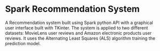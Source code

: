 # Spark Recommendation System
A Recommendation system built using Spark python API with a graphical user interface built with TKinter. The system is applied to two different datasets: MovieLens user reviews and Amazon electronic products user reviews. It uses the Alternating Least Squares (ALS) algorithm training the prediction model.

